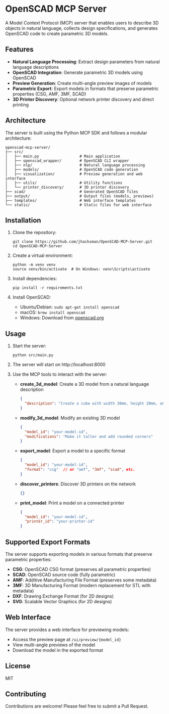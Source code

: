 # OpenSCAD MCP Server

A Model Context Protocol (MCP) server that enables users to describe 3D objects in natural language, collects design specifications, and generates OpenSCAD code to create parametric 3D models.

## Features

- **Natural Language Processing**: Extract design parameters from natural language descriptions
- **OpenSCAD Integration**: Generate parametric 3D models using OpenSCAD
- **Preview Generation**: Create multi-angle preview images of models
- **Parametric Export**: Export models in formats that preserve parametric properties (CSG, AMF, 3MF, SCAD)
- **3D Printer Discovery**: Optional network printer discovery and direct printing

## Architecture

The server is built using the Python MCP SDK and follows a modular architecture:

```
openscad-mcp-server/
├── src/
│   ├── main.py                  # Main application
│   ├── openscad_wrapper/        # OpenSCAD CLI wrapper
│   ├── nlp/                     # Natural language processing
│   ├── models/                  # OpenSCAD code generation
│   ├── visualization/           # Preview generation and web interface
│   ├── utils/                   # Utility functions
│   └── printer_discovery/       # 3D printer discovery
├── scad/                        # Generated OpenSCAD files
├── output/                      # Output files (models, previews)
├── templates/                   # Web interface templates
└── static/                      # Static files for web interface
```

## Installation

1. Clone the repository:
   ```
   git clone https://github.com/jhacksman/OpenSCAD-MCP-Server.git
   cd OpenSCAD-MCP-Server
   ```

2. Create a virtual environment:
   ```
   python -m venv venv
   source venv/bin/activate  # On Windows: venv\Scripts\activate
   ```

3. Install dependencies:
   ```
   pip install -r requirements.txt
   ```

4. Install OpenSCAD:
   - Ubuntu/Debian: `sudo apt-get install openscad`
   - macOS: `brew install openscad`
   - Windows: Download from [openscad.org](https://openscad.org/downloads.html)

## Usage

1. Start the server:
   ```
   python src/main.py
   ```

2. The server will start on http://localhost:8000

3. Use the MCP tools to interact with the server:

   - **create_3d_model**: Create a 3D model from a natural language description
     ```json
     {
       "description": "Create a cube with width 30mm, height 20mm, and depth 15mm"
     }
     ```

   - **modify_3d_model**: Modify an existing 3D model
     ```json
     {
       "model_id": "your-model-id",
       "modifications": "Make it taller and add rounded corners"
     }
     ```

   - **export_model**: Export a model to a specific format
     ```json
     {
       "model_id": "your-model-id",
       "format": "csg"  // or "amf", "3mf", "scad", etc.
     }
     ```

   - **discover_printers**: Discover 3D printers on the network
     ```json
     {}
     ```

   - **print_model**: Print a model on a connected printer
     ```json
     {
       "model_id": "your-model-id",
       "printer_id": "your-printer-id"
     }
     ```

## Supported Export Formats

The server supports exporting models in various formats that preserve parametric properties:

- **CSG**: OpenSCAD CSG format (preserves all parametric properties)
- **SCAD**: OpenSCAD source code (fully parametric)
- **AMF**: Additive Manufacturing File Format (preserves some metadata)
- **3MF**: 3D Manufacturing Format (modern replacement for STL with metadata)
- **DXF**: Drawing Exchange Format (for 2D designs)
- **SVG**: Scalable Vector Graphics (for 2D designs)

## Web Interface

The server provides a web interface for previewing models:

- Access the preview page at `/ui/preview/{model_id}`
- View multi-angle previews of the model
- Download the model in the exported format

## License

MIT

## Contributing

Contributions are welcome! Please feel free to submit a Pull Request.
